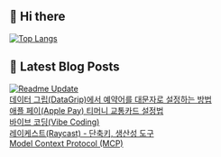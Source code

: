 ## 👋 Hi there 
[![Top Langs](https://github-readme-stats.vercel.app/api/top-langs/?username=fullth&layout=compact&hide=r,jupyter%20notebook,c%23&exclude_repo=roharui.github.io)](https://github.com/anuraghazra/github-readme-stats)

## 📕 Latest Blog Posts
[![Readme Update](https://github.com/fullth/fullth/actions/workflows/main.yml/badge.svg)](https://github.com/fullth/fullth/actions/workflows/main.yml)</br>
<a href=https://fullth.tistory.com/entry/%EB%8D%B0%EC%9D%B4%ED%84%B0-%EA%B7%B8%EB%A6%BDDataGrip%EC%97%90%EC%84%9C-%EC%98%88%EC%95%BD%EC%96%B4%EB%A5%BC-%EB%8C%80%EB%AC%B8%EC%9E%90%EB%A1%9C-%EC%84%A4%EC%A0%95%ED%95%98%EB%8A%94-%EB%B0%A9%EB%B2%95>데이터 그립(DataGrip)에서 예약어를 대문자로 설정하는 방법</a></br><a href=https://fullth.tistory.com/entry/%EC%95%A0%ED%94%8C-%ED%8E%98%EC%9D%B4Apple-Pay-%ED%8B%B0%EB%A8%B8%EB%8B%88-%EA%B5%90%ED%86%B5%EC%B9%B4%EB%93%9C-%EC%84%A4%EC%A0%95%EB%B2%95>애플 페이(Apple Pay) 티머니 교통카드 설정법</a></br><a href=https://fullth.tistory.com/entry/%EB%B0%94%EC%9D%B4%EB%B8%8C-%EC%BD%94%EB%94%A9Bibe-Coding>바이브 코딩(Vibe Coding)</a></br><a href=https://fullth.tistory.com/entry/%EB%A0%88%EC%9D%B4%EC%BC%80%EC%8A%A4%ED%8A%B8Raycast-%EB%8B%A8%EC%B6%95%ED%82%A4-%EC%83%9D%EC%82%B0%EC%84%B1-%EB%8F%84%EA%B5%AC>레이케스트(Raycast) - 단축키, 생산성 도구</a></br><a href=https://fullth.tistory.com/entry/Model-Context-Protocol-MCP>Model Context Protocol (MCP)</a></br>